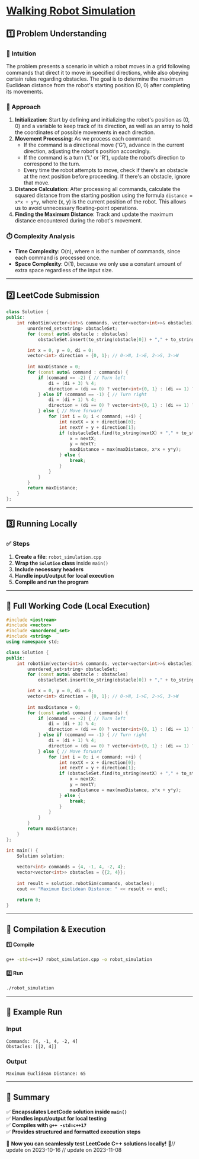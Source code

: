 # **[Walking Robot Simulation](https://leetcode.com/problems/walking-robot-simulation/description/)**  

## **1️⃣ Problem Understanding**  
### **📌 Intuition**  
The problem presents a scenario in which a robot moves in a grid following commands that direct it to move in specified directions, while also obeying certain rules regarding obstacles. The goal is to determine the maximum Euclidean distance from the robot's starting position (0, 0) after completing its movements. 

### **🚀 Approach**  
1. **Initialization**: Start by defining and initializing the robot's position as (0, 0) and a variable to keep track of its direction, as well as an array to hold the coordinates of possible movements in each direction.
2. **Movement Processing**: As we process each command:
   - If the command is a directional move ('G'), advance in the current direction, adjusting the robot's position accordingly.
   - If the command is a turn ('L' or 'R'), update the robot’s direction to correspond to the turn.
   - Every time the robot attempts to move, check if there's an obstacle at the next position before proceeding. If there's an obstacle, ignore that move.
3. **Distance Calculation**: After processing all commands, calculate the squared distance from the starting position using the formula `distance = x*x + y*y`, where (x, y) is the current position of the robot. This allows us to avoid unnecessary floating-point operations.
4. **Finding the Maximum Distance**: Track and update the maximum distance encountered during the robot's movement.

### **⏱️ Complexity Analysis**  
- **Time Complexity**: O(n), where n is the number of commands, since each command is processed once.
- **Space Complexity**: O(1), because we only use a constant amount of extra space regardless of the input size.

---  

## **2️⃣ LeetCode Submission**  
```cpp
class Solution {
public:
    int robotSim(vector<int>& commands, vector<vector<int>>& obstacles) {
        unordered_set<string> obstacleSet;
        for (const auto& obstacle : obstacles)
            obstacleSet.insert(to_string(obstacle[0]) + "," + to_string(obstacle[1]));

        int x = 0, y = 0, di = 0;
        vector<int> direction = {0, 1}; // 0->N, 1->E, 2->S, 3->W
        
        int maxDistance = 0;
        for (const auto& command : commands) {
            if (command == -2) { // Turn left
                di = (di + 3) % 4;
                direction = (di == 0) ? vector<int>{0, 1} : (di == 1) ? vector<int>{1, 0} : (di == 2) ? vector<int>{0, -1} : vector<int>{-1, 0};
            } else if (command == -1) { // Turn right
                di = (di + 1) % 4;
                direction = (di == 0) ? vector<int>{0, 1} : (di == 1) ? vector<int>{1, 0} : (di == 2) ? vector<int>{0, -1} : vector<int>{-1, 0};
            } else { // Move forward
                for (int i = 0; i < command; ++i) {
                    int nextX = x + direction[0];
                    int nextY = y + direction[1];
                    if (obstacleSet.find(to_string(nextX) + "," + to_string(nextY)) == obstacleSet.end()) {
                        x = nextX;
                        y = nextY;
                        maxDistance = max(maxDistance, x*x + y*y);
                    } else {
                        break;
                    }
                }
            }
        }
        return maxDistance;
    }
};  
```  

---  

## **3️⃣ Running Locally**  
### **✅ Steps**  
1. **Create a file**: `robot_simulation.cpp`  
2. **Wrap the `Solution` class** inside `main()`  
3. **Include necessary headers**  
4. **Handle input/output for local execution**  
5. **Compile and run the program**  

---  

## **📝 Full Working Code (Local Execution)**  
```cpp
#include <iostream>
#include <vector>
#include <unordered_set>
#include <string>
using namespace std;

class Solution {
public:
    int robotSim(vector<int>& commands, vector<vector<int>>& obstacles) {
        unordered_set<string> obstacleSet;
        for (const auto& obstacle : obstacles)
            obstacleSet.insert(to_string(obstacle[0]) + "," + to_string(obstacle[1]));

        int x = 0, y = 0, di = 0;
        vector<int> direction = {0, 1}; // 0->N, 1->E, 2->S, 3->W
        
        int maxDistance = 0;
        for (const auto& command : commands) {
            if (command == -2) { // Turn left
                di = (di + 3) % 4;
                direction = (di == 0) ? vector<int>{0, 1} : (di == 1) ? vector<int>{1, 0} : (di == 2) ? vector<int>{0, -1} : vector<int>{-1, 0};
            } else if (command == -1) { // Turn right
                di = (di + 1) % 4;
                direction = (di == 0) ? vector<int>{0, 1} : (di == 1) ? vector<int>{1, 0} : (di == 2) ? vector<int>{0, -1} : vector<int>{-1, 0};
            } else { // Move forward
                for (int i = 0; i < command; ++i) {
                    int nextX = x + direction[0];
                    int nextY = y + direction[1];
                    if (obstacleSet.find(to_string(nextX) + "," + to_string(nextY)) == obstacleSet.end()) {
                        x = nextX;
                        y = nextY;
                        maxDistance = max(maxDistance, x*x + y*y);
                    } else {
                        break;
                    }
                }
            }
        }
        return maxDistance;
    }
};

int main() {
    Solution solution;
    
    vector<int> commands = {4, -1, 4, -2, 4};
    vector<vector<int>> obstacles = {{2, 4}};
    
    int result = solution.robotSim(commands, obstacles);
    cout << "Maximum Euclidean Distance: " << result << endl;

    return 0;
}  
```  

---  

## **🔧 Compilation & Execution**  
#### **1️⃣ Compile**  
```bash
g++ -std=c++17 robot_simulation.cpp -o robot_simulation
```  

#### **2️⃣ Run**  
```bash
./robot_simulation
```  

---  

## **🎯 Example Run**  
### **Input**  
```
Commands: [4, -1, 4, -2, 4]
Obstacles: [[2, 4]]
```  
### **Output**  
```
Maximum Euclidean Distance: 65
```  

---  

## **📌 Summary**  
✅ **Encapsulates LeetCode solution inside `main()`**  
✅ **Handles input/output for local testing**  
✅ **Compiles with `g++ -std=c++17`**  
✅ **Provides structured and formatted execution steps**  

🚀 **Now you can seamlessly test LeetCode C++ solutions locally!** 🚀// update on 2023-10-16
// update on 2023-11-08

